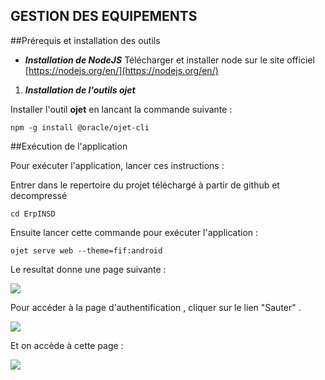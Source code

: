 GESTION DES EQUIPEMENTS
-----------------------------------


##Prérequis et installation des outils

- ***Installation de NodeJS***
Télécharger et installer node sur le site officiel [https://nodejs.org/en/](https://nodejs.org/en/) 

1. ***Installation de l'outils   ojet***

Installer l'outil **ojet** en lancant la commande suivante :

	npm -g install @oracle/ojet-cli


##Exécution de l'application

Pour exécuter l'application, lancer ces instructions : 

Entrer dans le repertoire du projet téléchargé à partir de github et decompressé

	cd ErpINSD
	

Ensuite lancer cette commande pour exécuter l'application : 

	ojet serve web --theme=fif:android
	

Le resultat donne une page suivante : 

![](/home/constantin/Documents/ThinkThank/accueil.png) 

Pour accéder à la page d'authentification , cliquer sur le lien  "Sauter" .

![](/home/constantin/Documents/ThinkThank/Sauter.png)   

Et on accède à cette page :

![](/home/constantin/Documents/ThinkThank/login.png) 